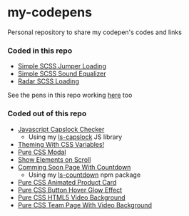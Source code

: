 # my-codepens
Personal repository to share my codepen's codes and links

### Coded in this repo
* [Simple SCSS Jumper Loading](http://codepen.io/leandrosimoes/full/VPExJW)
* [Simple SCSS Sound Equalizer](https://codepen.io/leandrosimoes/full/OmKQdr)
* [Radar SCSS Loading](https://codepen.io/leandrosimoes/full/QBBLOZ)

See the pens in this repo working [here](https://lesimoes.dev/my-codepens) too

### Coded out of this repo
* [Javascript Capslock Checker](https://codepen.io/leandrosimoes/full/PBBYXe)
    * Using my [ls-capslock](https://lesimoes.dev/ls-capslock) JS library
* [Theming With CSS Variables!](https://codepen.io/leandrosimoes/full/zyOWmo)
* [Pure CSS Modal](https://codepen.io/leandrosimoes/full/ebOMbz)
* [Show Elements on Scroll](https://codepen.io/leandrosimoes/full/xmKWMr)
* [Comming Soon Page With Countdown](https://codepen.io/leandrosimoes/full/QzLmXW)
    * Using my [ls-countdown](https://lesimoes.dev/ls-countdown) npm package
* [Pure CSS Animated Product Card](https://codepen.io/leandrosimoes/full/YdKLXO)
* [Pure CSS Button Hover Glow Effect](https://codepen.io/leandrosimoes/full/VqZxaG)
* [Pure CSS HTML5 Video Background](https://codepen.io/leandrosimoes/full/mabLEv)
* [Pure CSS Team Page With Video Background](https://codepen.io/leandrosimoes/full/xMJMKy)
